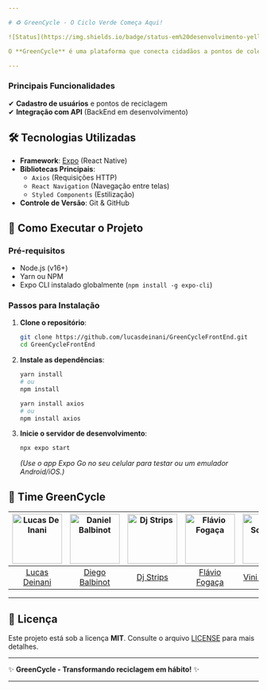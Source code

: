 ```yaml
---

# ♻️ GreenCycle - O Ciclo Verde Começa Aqui!  

![Status](https://img.shields.io/badge/status-em%20desenvolvimento-yellow)  ![Expo](https://img.shields.io/badge/framework-Expo-9cf)

O **GreenCycle** é uma plataforma que conecta cidadãos a pontos de coleta e parceiros recicladores, promovendo o descarte correto de resíduos e incentivando a sustentabilidade urbana. Este projeto está sendo desenvolvido como parte de um trabalho acadêmico e representa a integração entre tecnologias modernas para criar um impacto ambiental positivo.

---
```


### Principais Funcionalidades  
✔ **Cadastro de usuários** e pontos de reciclagem  
✔ **Integração com API** (BackEnd em desenvolvimento)  

## 🛠 Tecnologias Utilizadas  

- **Framework**: [Expo](https://expo.dev/) (React Native)  
- **Bibliotecas Principais**:  
  - `Axios` (Requisições HTTP)  
  - `React Navigation` (Navegação entre telas)  
  - `Styled Components` (Estilização)  
- **Controle de Versão**: Git & GitHub  

## 🚀 Como Executar o Projeto  

### Pré-requisitos  
- Node.js (v16+)  
- Yarn ou NPM  
- Expo CLI instalado globalmente (`npm install -g expo-cli`)  

### Passos para Instalação  
1. **Clone o repositório**:  
   ```bash
   git clone https://github.com/lucasdeinani/GreenCycleFrontEnd.git
   cd GreenCycleFrontEnd
   ```  

2. **Instale as dependências**:  
   ```bash
   yarn install
   # ou
   npm install
   ```  
   ```bash
   yarn install axios
   # ou
   npm install axios
   ```  

3. **Inicie o servidor de desenvolvimento**:  
   ```bash
   npx expo start
   ```  
   *(Use o app Expo Go no seu celular para testar ou um emulador Android/iOS.)*  

## 🤝 Time GreenCycle

| [<img src="https://github.com/lucasdeinani.png" width="100" alt="Lucas De Inani">](https://github.com/lucasdeinani) | [<img src="https://github.com/DBalbinot.png" width="100" alt="Daniel Balbinot">](https://github.com/DBalbinot) | [<img src="https://github.com/DjStrips.png" width="100" alt="Dj Strips">](https://github.com/DjStrips) | [<img src="https://github.com/flaviofogaca.png" width="100" alt="Flávio Fogaça">](https://github.com/flaviofogaca) | [<img src="https://github.com/ViniSonaglio.png" width="100" alt="Vini Sonaglio">](https://github.com/ViniSonaglio) |  
|:-------------------------------------------------------------------------------------------------------------------:|:------------------------------------------------------------------------------------------------------------:|:-----------------------------------------------------------------------------------------------------:|:-----------------------------------------------------------------------------------------------------------------:|:------------------------------------------------------------------------------------------------------------------:|  
| [Lucas Deinani](https://github.com/lucasdeinani)                                                                   | [Diego Balbinot](https://github.com/DBalbinot)                                                              | [Dj Strips](https://github.com/DjStrips)                                                             | [Flávio Fogaça](https://github.com/flaviofogaca)                                                                 | [Vini Sonaglio](https://github.com/ViniSonaglio)                                                                  |  

---
## 📄 Licença  

Este projeto está sob a licença **MIT**. Consulte o arquivo [LICENSE](LICENSE) para mais detalhes.  

---  

✨ **GreenCycle - Transformando reciclagem em hábito!** ✨  

---  
